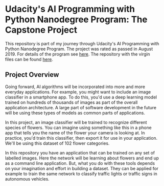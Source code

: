 # Udacity's AI Programming with Python Nanodegree Program: The Capstone Project
This repository is part of my journey through Udacity's AI Programming with Python Nanodegree Program. The project was rated as passed in August 2019. For details of the program see [here](https://www.udacity.com/course/ai-programming-python-nanodegree--nd089). The repository with the virgin files can be found [here](https://github.com/udacity/aipnd-project).


## Project Overview
Going forward, AI algorithms will be incorporated into more and more everyday applications. For example, you might want to include an image classifier in a smartphone app. To do this, you'd use a deep learning model trained on hundreds of thousands of images as part of the overall application architecture. A large part of software development in the future will be using these types of models as common parts of applications.

In this project, an image classifier will be trained to recognize different species of flowers. You can imagine using something like this in a phone app that tells you the name of the flower your camera is looking at. In practice, you'd train this classifier, then export it for use in your application. We'll be using this dataset of 102 flower categories.

In this repository you have an application that can be trained on any set of labelled images. Here the network will be learning about flowers and end up as a command line application. But, what you do with these tools depends on your imagination and effort in building a dataset. They can be applied for example to train the same network to classify traffic lights or traffic signs in autonomous vehicles.
